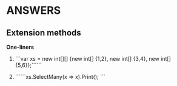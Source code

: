 # ANSWERS

## Extension methods

**One-liners**

1. ```var xs = new int[][] {new int[] {1,2}, new int[] {3,4}, new int[] {5,6}};``````

2.  ``````xs.SelectMany(x => x).Print(); ```

   ​      



